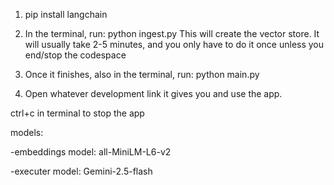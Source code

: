 1.
      pip install langchain


1. In the terminal, run:
   python ingest.py
This will create the vector store. It will usually take 2-5 minutes, and you only have to do it once unless you end/stop the codespace


3. Once it finishes, also in the terminal, run:
   python main.py
4. Open whatever development link it gives you and use the app.

ctrl+c in terminal to stop the app

models: 

-embeddings model: all-MiniLM-L6-v2

-executer model: Gemini-2.5-flash
